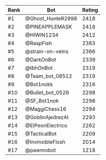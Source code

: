 Rank|Bot|Rating
---|---|---
#1|@Ghost_HunteR2998|2418
#2|@PINEAPPLEMASK|2418
#3|@HIWIN1234|2412
#4|@RaspFish|2383
#5|@strain-on-veins|2366
#6|@DarkOnBot|2339
#7|@tbhOnBot|2319
#8|@Team_bot_08512|2319
#9|@Bot1nokk|2316
#10|@Bullet_bot_0526|2298
#11|@SF_Bot1nok|2298
#12|@MaggiChess16|2294
#13|@GoblinAjedrezAI|2293
#14|@ElPeonElectrico|2262
#15|@TacticalBot|2209
#16|@InvinxibleFlxsh|2014
#17|@pawnrobot|1218
